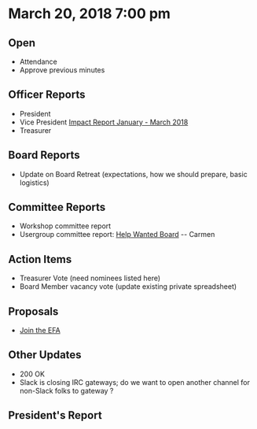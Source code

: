 # March 20, 2018 7:00 pm

## Open
* Attendance
* Approve previous minutes

## Officer Reports
* President
* Vice President [Impact Report January - March 2018](https://docs.google.com/presentation/d/1_nhWVkMeR6LM9WPeDyOUAISOa_th_Nr8XJ2Tfk6WFzc/edit?usp=sharing)
* Treasurer

## Board Reports
* Update on Board Retreat (expectations, how we should prepare, basic logistics)

## Committee Reports

* Workshop committee report
* Usergroup committee report: [Help Wanted Board](https://techlahoma.github.io/help-wanted/) -- Carmen

## Action Items
* Treasurer Vote (need nominees listed here)
* Board Member vacancy vote (update existing private spreadsheet)

## Proposals
* [Join the EFA](https://supporters.eff.org/join-efa)

## Other Updates
* 200 OK
* Slack is closing IRC gateways; do we want to open another channel for non-Slack folks to gateway ?

## President's Report 
